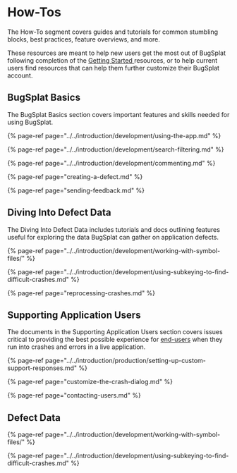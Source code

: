 # How-Tos

The How-To segment covers guides and tutorials for common stumbling blocks, best practices, feature overviews, and more. 

These resources are meant to help new users get the most out of BugSplat following completion of the [Getting Started ](../../introduction/getting-started/)resources, or to help current users find resources that can help them further customize their BugSplat account.

## BugSplat Basics 

The BugSplat Basics section covers important features and skills needed for using BugSplat.

{% page-ref page="../../introduction/development/using-the-app.md" %}

{% page-ref page="../../introduction/development/search-filtering.md" %}

{% page-ref page="../../introduction/development/commenting.md" %}

{% page-ref page="creating-a-defect.md" %}

{% page-ref page="sending-feedback.md" %}



## Diving Into Defect Data

The Diving Into Defect Data includes tutorials and docs outlining features useful for exploring the data BugSplat can gather on application defects. 

{% page-ref page="../../introduction/development/working-with-symbol-files/" %}

{% page-ref page="../../introduction/development/using-subkeying-to-find-difficult-crashes.md" %}

{% page-ref page="reprocessing-crashes.md" %}

## Supporting Application Users

The documents in the Supporting Application Users section covers issues critical to providing the best possible experience for [end-users](../bugsplat-terminology.md#end-users) when they run into crashes and errors in a live application.

{% page-ref page="../../introduction/production/setting-up-custom-support-responses.md" %}

{% page-ref page="customize-the-crash-dialog.md" %}

{% page-ref page="contacting-users.md" %}



## Defect Data

{% page-ref page="../../introduction/development/working-with-symbol-files/" %}

{% page-ref page="../../introduction/development/using-subkeying-to-find-difficult-crashes.md" %}



